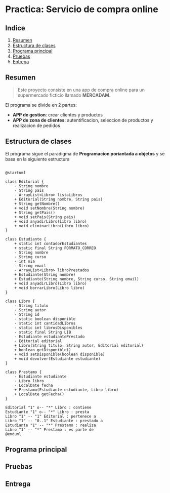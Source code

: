 # Practica: Servicio de compra online

## Indice

1. [Resumen](#resumen)
2. [Estructura de clases](#estructura-de-clases)
3. [Programa principal](#programa-principal)
4. [Pruebas](#pruebas)
5. [Entrega](#entrega)

## Resumen
>Este proyecto consiste en una app de compra online para un supermercado ficticio llamado **MERCADAM**.

El programa se divide en 2 partes:
- **APP de gestion**: crear clientes y productos
- **APP de zona de clientes**: autentificacion, seleccion de productos y realizacion de pedidos 
## Estructura de clases

El programa sigue el paradigma de **Programacion poriantada a objetos** y se basa en la siguiente estructura
```` PlantUML

@startuml

class Editorial {
    - String nombre
    - String pais
    - ArrayList<Libro> listaLibros
    + Editorial(String nombre, String pais)
    + String getNombre()
    + void setNombre(String nombre)
    + String getPais()
    + void setPais(String pais)
    + void anyadirLibro(Libro libro)
    + void eliminarLibro(Libro libro)
}

class Estudiante {
    + static int contadorEstudiantes
    + static final String FORMATO_CORREO
    - String nombre
    - String curso
    - int nia
    - String email
    - ArrayList<Libro> libroPrestados
    + Estudiante(String nombre)
    + Estudiante(String nombre, String curso, String email)
    + void anyadirLibro(Libro libro)
    + void borrarLibro(Libro libro)
}

class Libro {
    - String titulo
    - String autor
    - String id
    - static boolean disponible
    - static int cantidadLibros
    - static int librosDisponibles
    - static final String LIB
    - Estudiante estudiantePrestado
    - Editorial editorial
    + Libro(String titulo, String autor, Editorial editorial)
    + boolean getDisponible()
    + void setDisponible(boolean disponible)
    + void devolver(Estudiante estudiante)
}

class Prestamo {
    - Estudiante estudiante
    - Libro libro
    - LocalDate fecha
    + Prestamo(Estudiante estudiante, Libro libro)
    + LocalDate getFecha()
}

Editorial "1" o-- "*" Libro : contiene
Estudiante "1" o-- "*" Libro : presta
Libro "1" -- "1" Editorial : pertenece a
Libro "1" -- "0..1" Estudiante : prestado a
Estudiante "1" -- "*" Prestamo : realiza
Libro "1" -- "*" Prestamo : es parte de
@enduml

````
## Programa principal
## Pruebas
## Entrega